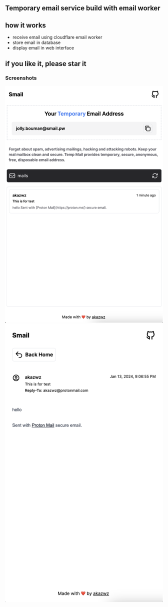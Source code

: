 ## Temporary email service build with email worker

## how it works

- receive email using cloudflare email worker
- store email in database
- display email in web interface

## if you like it, please star it

### Screenshots
![Home](docs/images/home.png)
![Mail](docs/images/mail.png)
